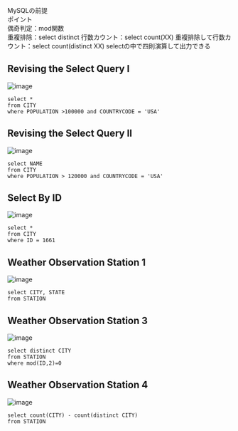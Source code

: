 MySQLの前提<br>
ポイント<br>
偶奇判定：mod関数<br>
重複排除：select distinct
行数カウント：select count(XX)
重複排除して行数カウント：select count(distinct XX)
selectの中で四則演算して出力できる


## Revising the Select Query I
![image](https://user-images.githubusercontent.com/46245101/110939432-c0ddaf00-8378-11eb-8954-8cc3de9ef985.png)
```
select *
from CITY
where POPULATION >100000 and COUNTRYCODE = 'USA'
```

## Revising the Select Query II
![image](https://user-images.githubusercontent.com/46245101/110939564-f71b2e80-8378-11eb-9ff0-3653add498d2.png)
```
select NAME
from CITY
where POPULATION > 120000 and COUNTRYCODE = 'USA'
```

## Select By ID
![image](https://user-images.githubusercontent.com/46245101/110998454-2e61fd80-83c2-11eb-84e8-7e13b7fb3439.png)
```
select *
from CITY
where ID = 1661
```

## Weather Observation Station 1
![image](https://user-images.githubusercontent.com/46245101/111091997-103dfe00-8578-11eb-8e78-21c5160ba23b.png)
```
select CITY, STATE
from STATION
```
## Weather Observation Station 3
![image](https://user-images.githubusercontent.com/46245101/111092232-d28da500-8578-11eb-86f8-1094b7a0dc87.png)
```
select distinct CITY
from STATION
where mod(ID,2)=0
```

## Weather Observation Station 4
![image](https://user-images.githubusercontent.com/46245101/111235942-0fb76d00-8635-11eb-9b88-3606da0edf34.png)
```
select count(CITY) - count(distinct CITY)
from STATION
```

